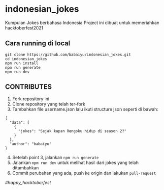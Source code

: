 # indonesian_jokes
Kumpulan Jokes berbahasa Indonesia
Project ini dibuat untuk memeriahkan hacktoberfest2021

## Cara running di local
```
git clone https://github.com/babaiyu/indonesian_jokes.git
cd indonesian_jokes
npm run install
npm run generate
npm run dev
```

## CONTRIBUTES
1. Fork repository ini
2. Clone repository yang telah ter-fork
3. Tambahkan file username.json lalu ikuti structure json seperti di bawah:
```
{
  "data": [
    {
      "jokes": "Sejak kapan Rengoku hidup di season 2?"
    }
  ],
  "author": "babaiyu"
}
```
4. Setelah point 3, jalankan `npm run generate`
5. Jalankan `npm run dev` untuk melihat hasil dari jokes yang telah ditambahkan
6. Commit perubahan yang ada, push ke origin dan lakukan `pull-request`

_#happy_hacktoberfest_
